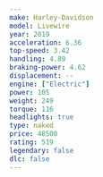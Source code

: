 ```yaml
---
make: Harley-Davidson
model: Livewire
year: 2019
acceleration: 6.36
top-speed: 3.42
handling: 4.89
braking-power: 4.62
displacement: --
engine: ["Electric"]
power: 105
weight: 249
torque: 116
headlights: true
type: naked
price: 48500
rating: 519
legendary: false
dlc: false
---
```

